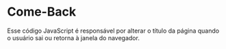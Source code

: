 # Come-Back
Esse código JavaScript é responsável por alterar o título da página quando o usuário sai ou retorna à janela do navegador.
